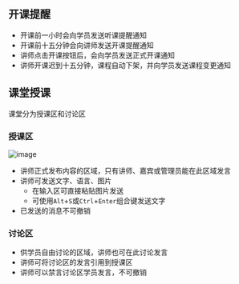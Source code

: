 ## 开课提醒

- 开课前一小时会向学员发送听课提醒通知
- 开课前十五分钟会向讲师发送开课提醒通知
- 讲师点击开课按钮后，会向学员发送正式开课通知
- 讲师开课迟到十五分钟，课程自动下架，并向学员发送课程变更通知

## 课堂授课

课堂分为授课区和讨论区

### 授课区
![image](img/screenshots/lesson-live-1.png)
- 讲师正式发布内容的区域，只有讲师、嘉宾或管理员能在此区域发言
- 讲师可发送文字、语言、图片
	- 在输入区可直接粘贴图片发送
	- 可使用`Alt`+`S`或`Ctrl`+`Enter`组合键发送文字
- 已发送的消息不可撤销

### 讨论区

- 供学员自由讨论的区域，讲师也可在此讨论发言
- 讲师可将讨论区的发言引用到授课区
- 讲师可以禁言讨论区学员发言，不可撤销
